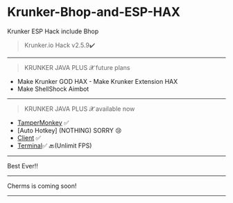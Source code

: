 # Krunker-Bhop-and-ESP-HAX
Krunker ESP Hack include Bhop
>Krunker.io Hack v2.5.9✔️
__________________________________
>KRUNKER JAVA PLUS 𝓧 future plans 
- Make Krunker GOD HAX - Make Krunker Extension HAX
- Make ShellShock Aimbot
__________________________________
>KRUNKER JAVA PLUS 𝓧 available now 
- [TamperMonkey](https://github.com/Krunker-Java-plus-X/Krunker-Bhop-and-ESP-HAX) ✅
- [Auto Hotkey] (NOTHING) SORRY 😢
- [Client](https://github.com/Krunker-Java-plus-X/Krunker-AIMASSIST) ✅
- [Terminal](https://github.com/Krunker-Java-plus-X/Krunker-JV-X/blob/master/README.md)✅
🔙(Unlimit FPS)
__________________________________
Best Ever‼️
__________________________________
Cherms is coming soon!
__________________________________
